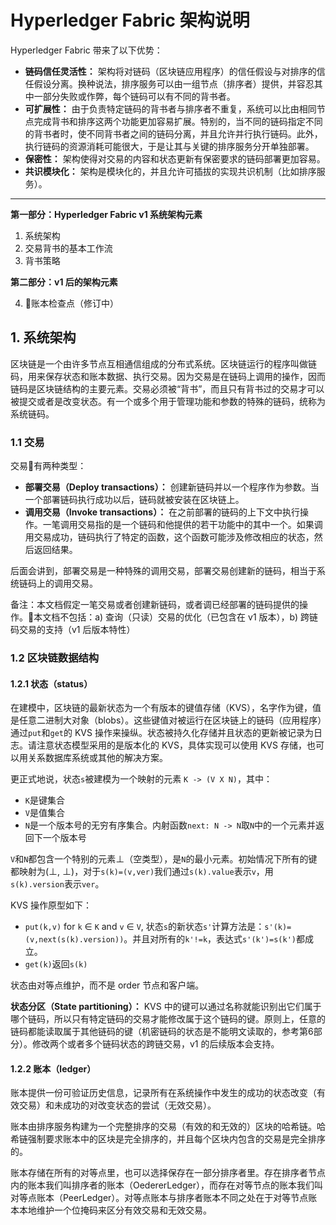 # Hyperledger Fabric 架构说明

Hyperledger Fabric 带来了以下优势：

* **链码信任灵活性：** 架构将对链码（区块链应用程序）的信任假设与对排序的信任假设分离。换种说法，排序服务可以由一组节点（排序者）提供，并容忍其中一部分失败或作弊，每个链码可以有不同的背书者。
* **可扩展性：** 由于负责特定链码的背书者与排序者不重复，系统可以比由相同节点完成背书和排序这两个功能更加容易扩展。特别的，当不同的链码指定不同的背书者时，使不同背书者之间的链码分离，并且允许并行执行链码。此外，执行链码的资源消耗可能很大，于是让其与关键的排序服务分开单独部署。
* **保密性：** 架构使得对交易的内容和状态更新有保密要求的链码部署更加容易。
* **共识模块化：** 架构是模块化的，并且允许可插拔的实现共识机制（比如排序服务）。

---

**第一部分：Hyperledger Fabric v1 系统架构元素**

1. 系统架构
2. 交易背书的基本工作流
3. 背书策略

**第二部分：v1 后的架构元素**

4. 账本检查点（修订中）

## 1. 系统架构

区块链是一个由许多节点互相通信组成的分布式系统。区块链运行的程序叫做链码，用来保存状态和账本数据、执行交易。因为交易是在链码上调用的操作，因而链码是区块链结构的主要元素。交易必须被“背书”，而且只有背书过的交易才可以被提交或者是改变状态。有一个或多个用于管理功能和参数的特殊的链码，统称为系统链码。

### 1.1 交易

交易有两种类型：

* **部署交易（Deploy transactions）：** 创建新链码并以一个程序作为参数。当一个部署链码执行成功以后，链码就被安装在区块链上。
* **调用交易（Invoke transactions）：** 在之前部署的链码的上下文中执行操作。一笔调用交易指的是一个链码和他提供的若干功能中的其中一个。如果调用交易成功，链码执行了特定的函数，这个函数可能涉及修改相应的状态，然后返回结果。

后面会讲到，部署交易是一种特殊的调用交易，部署交易创建新的链码，相当于系统链码上的调用交易。

备注：本文档假定一笔交易或者创建新链码，或者调已经部署的链码提供的操作。本文档不包括：a) 查询（只读）交易的优化（已包含在 v1 版本），b) 跨链码交易的支持（v1 后版本特性）

### 1.2 区块链数据结构

#### 1.2.1 状态（status）

在建模中，区块链的最新状态为一个有版本的键值存储（KVS），名字作为键，值是任意二进制大对象（blobs）。这些键值对被运行在区块链上的链码（应用程序）通过`put`和`get`的 KVS 操作来操纵。状态被持久化存储并且状态的更新被记录为日志。请注意状态模型采用的是版本化的 KVS，具体实现可以使用 KVS 存储，也可以用关系数据库系统或其他的解决方案。

更正式地说，状态`s`被建模为一个映射的元素 `K -> (V X N)`，其中：

* `K`是键集合
* `V`是值集合
* `N`是一个版本号的无穷有序集合。内射函数`next: N -> N`取`N`中的一个元素并返回下一个版本号

`V`和`N`都包含一个特别的元素⊥（空类型），是`N`的最小元素。初始情况下所有的键都映射为(⊥, ⊥)，对于`s(k)=(v,ver)`我们通过`s(k).value`表示`v`，用`s(k).version`表示`ver`。

KVS 操作原型如下：

* `put(k,v)` for `k` ∈ `K` and `v` ∈ `V`, 状态`s`的新状态`s'`计算方法是：`s'(k)=(v,next(s(k).version))`。并且对所有的`k'!=k`，表达式`s'(k')=s(k')`都成立。
* `get(k)`返回`s(k)`

状态由对等点维护，而不是 order 节点和客户端。

**状态分区（State partitioning）：** KVS 中的键可以通过名称就能识别出它们属于哪个链码，所以只有特定链码的交易才能修改属于这个链码的键。原则上，任意的链码都能读取属于其他链码的键（机密链码的状态是不能明文读取的，参考第6部分）。修改两个或者多个链码状态的跨链交易，v1 的后续版本会支持。

#### 1.2.2 账本（ledger）

账本提供一份可验证历史信息，记录所有在系统操作中发生的成功的状态改变（有效交易）和未成功的对改变状态的尝试（无效交易）。

账本由排序服务构建为一个完整排序的交易（有效的和无效的）区块的哈希链。哈希链强制要求账本中的区块是完全排序的，并且每个区块内包含的交易是完全排序的。

账本存储在所有的对等点里，也可以选择保存在一部分排序者里。存在排序者节点内的账本我们叫排序者的账本（OedererLedger），而存在对等节点的账本我们叫对等点账本（PeerLedger）。对等点账本与排序者账本不同之处在于对等节点账本本地维护一个位掩码来区分有效交易和无效交易。